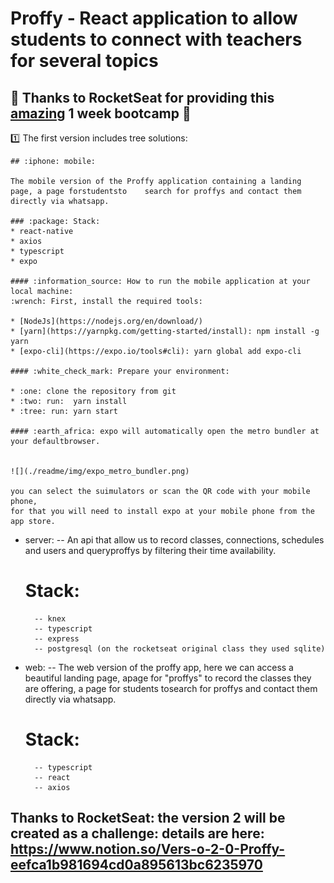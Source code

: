 # Proffy - React application to allow students to connect with teachers for several topics



## :rocket: Thanks to RocketSeat for providing this [amazing](https://rocketseat.com.br/) 1 week bootcamp :clap:




:one: The first version includes tree solutions:


    ## :iphone: mobile: 
    
    The mobile version of the Proffy application containing a landing page, a page forstudentsto    search for proffys and contact them directly via whatsapp.
    
    ### :package: Stack: 
    * react-native
    * axios
    * typescript
    * expo
        
    #### :information_source: How to run the mobile application at your local machine:
    :wrench: First, install the required tools:
    
    * [NodeJs](https://nodejs.org/en/download/)  
    * [yarn](https://yarnpkg.com/getting-started/install): npm install -g yarn
    * [expo-cli](https://expo.io/tools#cli): yarn global add expo-cli
    
    #### :white_check_mark: Prepare your environment:
    
    * :one: clone the repository from git
    * :two: run:  yarn install
    * :tree: run: yarn start 
    
    #### :earth_africa: expo will automatically open the metro bundler at your defaultbrowser.
    
    
    ![](./readme/img/expo_metro_bundler.png)
    
    you can select the suimulators or scan the QR code with your mobile phone, 
    for that you will need to install expo at your mobile phone from the app store.



- server:
    -- An api that allow us to record classes, connections, schedules and users and queryproffys by filtering their time availability.
    # Stack:
        -- knex
        -- typescript 
        -- express
        -- postgresql (on the rocketseat original class they used sqlite)

- web: 
    -- The web version of the proffy app, here we can access a beautiful landing page, apage for "proffys" to record the classes they are offering, a page for students tosearch for proffys and contact them directly via whatsapp.
    # Stack:
        -- typescript
        -- react
        -- axios
        
## Thanks to RocketSeat: the version 2 will be created as a challenge: details are here: https://www.notion.so/Vers-o-2-0-Proffy-eefca1b981694cd0a895613bc6235970


